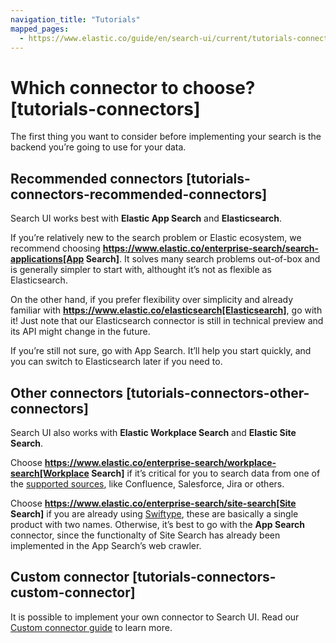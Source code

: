 ```yaml
---
navigation_title: "Tutorials"
mapped_pages:
  - https://www.elastic.co/guide/en/search-ui/current/tutorials-connectors.html
---
```


# Which connector to choose? [tutorials-connectors]


The first thing you want to consider before implementing your search is the backend you’re going to use for your data.


## Recommended connectors [tutorials-connectors-recommended-connectors]

Search UI works best with **Elastic App Search** and **Elasticsearch**.

If you’re relatively new to the search problem or Elastic ecosystem, we recommend choosing **https://www.elastic.co/enterprise-search/search-applications[App Search]**. It solves many search problems out-of-box and is generally simpler to start with, althought it’s not as flexible as Elasticsearch.

On the other hand, if you prefer flexibility over simplicity and already familiar with **https://www.elastic.co/elasticsearch[Elasticsearch]**, go with it! Just note that our Elasticsearch connector is still in technical preview and its API might change in the future.

If you’re still not sure, go with App Search. It’ll help you start quickly, and you can switch to Elasticsearch later if you need to.


## Other connectors [tutorials-connectors-other-connectors]

Search UI also works with **Elastic Workplace Search** and **Elastic Site Search**.

Choose **https://www.elastic.co/enterprise-search/workplace-search[Workplace Search]** if it’s critical for you to search data from one of the [supported sources](https://www.elastic.co/guide/en/workplace-search/current/workplace-search-content-sources.html#oauth-first-party-content-sources), like Confluence, Salesforce, Jira or others.

Choose **https://www.elastic.co/enterprise-search/site-search[Site Search]** if you are already using [Swiftype](https://swiftype.com/), these are basically a single product with two names. Otherwise, it’s best to go with the **App Search** connector, since the functionalty of Site Search has already been implemented in the App Search’s web crawler.


## Custom connector [tutorials-connectors-custom-connector]

It is possible to implement your own connector to Search UI. Read our [Custom connector guide](/reference/guides-building-custom-connector.md) to learn more.
